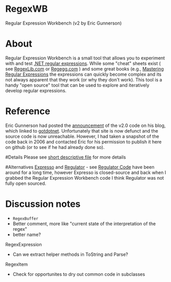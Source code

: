 # RegexWB
Regular Expression Workbench (v2 by Eric Gunnerson)

# About
Regular Expression Workbench is a small tool that allows you to experiment with and test [.NET regular expressions](https://msdn.microsoft.com/en-us/library/az24scfc(v=vs.110).aspx). While some "cheat" sheets exist ( see [RegexLib.com](http://regexlib.com/CheatSheet.aspx) or [Regegg.com](http://www.rexegg.com/regex-quickstart.html) ) and some great books (e.g., [Mastering Regular Expressions](http://www.amazon.com/dp/0596528124?tag=onamazon-20) the expressions can quickly become complex and its not always apparent that they work (or why they don't work). This tool is a handy "open source" tool that can be used to explore and iteratively develop regular expressions.

# Reference
Eric Gunnerson had posted the [announcement](https://blogs.msdn.microsoft.com/ericgu/2003/07/07/regular-expression-workbench-v2-0/) of the v2.0 code on his blog, which linked to [gotdotnet](http://www.gotdotnet.com/). Unfortunately that site is now defunct and the source code is now unreachable. However, I had taken a snapshot of the code back in 2006 and contacted Eric for his permission to publish it here on github (or to see if he had already done so).

#Details
Please see [short descriptive file](./Doc/RegexWorkbench.htm) for more details

#Alternatives
[Expresso](http://www.ultrapico.com/expresso.htm) and [Regulator](http://regex.osherove.com/) - see [Regulator Code](https://sourceforge.net/projects/regulator/) have been around for a long time, however Expresso is closed-source and back when I grabbed the Regular Expression Workbench code I think Regulator was not fully open sourced.

# Discussion notes

- `RegexBuffer`
- Better comment, more like "current state of the interpretation of the regex"
- better name?

RegexExpression
- Can we extract helper methods in ToString and Parse?

RegexItem
- Check for opportunites to dry out common code in subclasses
